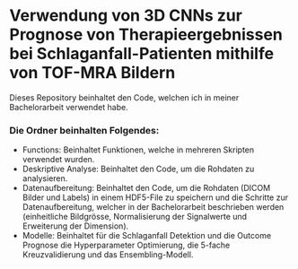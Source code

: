 # Verwendung von 3D CNNs zur Prognose von Therapieergebnissen bei Schlaganfall-Patienten mithilfe von TOF-MRA Bildern
Dieses Repository beinhaltet den Code, welchen ich in meiner Bachelorarbeit verwendet habe. 

### Die Ordner beinhalten Folgendes:
- Functions: Beinhaltet Funktionen, welche in mehreren Skripten verwendet wurden.
- Deskriptive Analyse: Beinhaltet den Code, um die Rohdaten zu analysieren. 
- Datenaufbereitung: Beinhaltet den Code, um die Rohdaten (DICOM Bilder und Labels) in einem HDF5-File zu speichern und die Schritte zur Datenaufbereitung, welcher in der Bachelorarbeit beschrieben werden (einheitliche Bildgrösse, Normalisierung der Signalwerte und Erweiterung der Dimension).
- Modelle: Beinhaltet für die Schlaganfall Detektion und die Outcome Prognose die Hyperparameter Optimierung, die 5-fache Kreuzvalidierung und das Ensembling-Modell.
